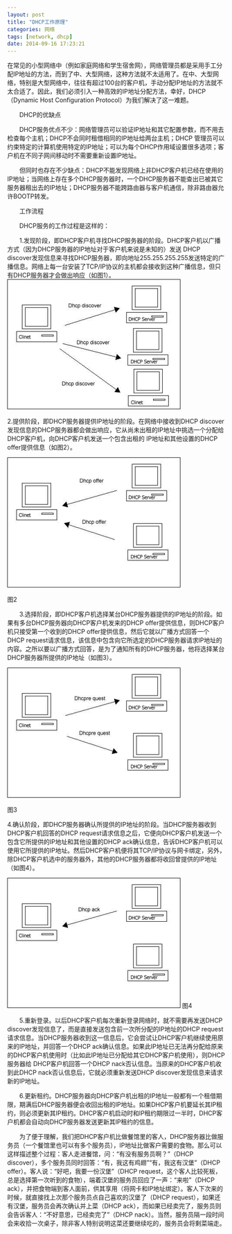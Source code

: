 ```yaml
---
layout: post
title: "DHCP工作原理"
categories: 网络
tags: [network, dhcp]
date: 2014-09-16 17:23:21
---
```


在常见的小型网络中（例如家庭网络和学生宿舍网），网络管理员都是采用手工分配IP地址的方法，而到了中、大型网络，这种方法就不太适用了。在中、大型网络，特别是大型网络中，往往有超过100台的客户机，手动分配IP地址的方法就不太合适了。因此，我们必须引入一种高效的IP地址分配方法，幸好，DHCP（Dynamic Host Configuration Protocol）为我们解决了这一难题。

　　DHCP的优缺点

　　DHCP服务优点不少：网络管理员可以验证IP地址和其它配置参数，而不用去检查每个主机；DHCP不会同时租借相同的IP地址给两台主机；DHCP 管理员可以约束特定的计算机使用特定的IP地址；可以为每个DHCP作用域设置很多选项；客户机在不同子网间移动时不需要重新设置IP地址。

　　但同时也存在不少缺点：DHCP不能发现网络上非DHCP客户机已经在使用的IP地址；当网络上存在多个DHCP服务器时，一个DHCP服务器不能查出已被其它服务器租出去的IP地址；DHCP服务器不能跨路由器与客户机通信，除非路由器允许BOOTP转发。

　　工作流程

　　DHCP服务的工作过程是这样的：

　　1.发现阶段，即DHCP客户机寻找DHCP服务器的阶段。DHCP客户机以广播方式（因为DHCP服务器的IP地址对于客户机来说是未知的）发送 DHCP discover发现信息来寻找DHCP服务器，即向地址255.255.255.255发送特定的广播信息。网络上每一台安装了TCP/IP协议的主机都会接收到这种广播信息，但只有DHCP服务器才会做出响应（如图1）。
<img src="/upload/images/040309dhcp01.jpg" >

2.提供阶段，即DHCP服务器提供IP地址的阶段。在网络中接收到DHCP discover发现信息的DHCP服务器都会做出响应，它从尚未出租的IP地址中挑选一个分配给DHCP客户机，向DHCP客户机发送一个包含出租的 IP地址和其他设置的DHCP offer提供信息（如图2）。


<img src="/upload/images/040309dhcp02.jpg" >

图2

　　3.选择阶段，即DHCP客户机选择某台DHCP服务器提供的IP地址的阶段。如果有多台DHCP服务器向DHCP客户机发来的DHCP offer提供信息，则DHCP客户机只接受第一个收到的DHCP offer提供信息，然后它就以广播方式回答一个DHCP request请求信息，该信息中包含向它所选定的DHCP服务器请求IP地址的内容。之所以要以广播方式回答，是为了通知所有的DHCP服务器，他将选择某台DHCP服务器所提供的IP地址（如图3）。


<img src="/upload/images/040309dhcp03.jpg" >

图3


4.确认阶段，即DHCP服务器确认所提供的IP地址的阶段。当DHCP服务器收到DHCP客户机回答的DHCP request请求信息之后，它便向DHCP客户机发送一个包含它所提供的IP地址和其他设置的DHCP ack确认信息，告诉DHCP客户机可以使用它所提供的IP地址。然后DHCP客户机便将其TCP/IP协议与网卡绑定，另外，除DHCP客户机选中的服务器外，其他的DHCP服务器都将收回曾提供的IP地址（如图4）。



<img src="/upload/images/040309dhcp04.jpg" >
图4

　　5.重新登录。以后DHCP客户机每次重新登录网络时，就不需要再发送DHCP discover发现信息了，而是直接发送包含前一次所分配的IP地址的DHCP request请求信息。当DHCP服务器收到这一信息后，它会尝试让DHCP客户机继续使用原来的IP地址，并回答一个DHCP ack确认信息。如果此IP地址已无法再分配给原来的DHCP客户机使用时（比如此IP地址已分配给其它DHCP客户机使用），则DHCP服务器给 DHCP客户机回答一个DHCP nack否认信息。当原来的DHCP客户机收到此DHCP nack否认信息后，它就必须重新发送DHCP discover发现信息来请求新的IP地址。

　　6.更新租约。DHCP服务器向DHCP客户机出租的IP地址一般都有一个租借期限，期满后DHCP服务器便会收回出租的IP地址。如果DHCP客户机要延长其IP租约，则必须更新其IP租约。DHCP客户机启动时和IP租约期限过一半时，DHCP客户机都会自动向DHCP服务器发送更新其IP租约的信息。

　　为了便于理解，我们把DHCP客户机比做餐馆里的客人，DHCP服务器比做服务员（一个餐馆里也可以有多个服务员），IP地址比做客户需要的食物。那么可以这样描述整个过程：客人走进餐馆，问：“有没有服务员啊？”（DHCP discover），多个服务员同时回答：“有，我这有鸡翅”“有，我这有汉堡”（DHCP offer）。客人说：“好吧，我要一份汉堡”（DHCP request，这个客人比较死板，总是选择第一次听到的食物），端着汉堡的服务员回应了一声：“来啦”（DHCP ack），并把食物端到客人面前，供其享用（将网卡和IP地址绑定）。客人下次来的时候，就直接找上次那个服务员点自己喜欢的汉堡了（DHCP request），如果还有汉堡，服务员会再次确认并上菜（DHCP ack），而如果已经卖完了，服务员则会告诉客人：“不好意思，已经卖完了”（DHCP nack）。当然，服务员隔一段时间会来收拾一次桌子，除非客人特别说明这菜还要继续吃的，服务员会将剩菜端走。
